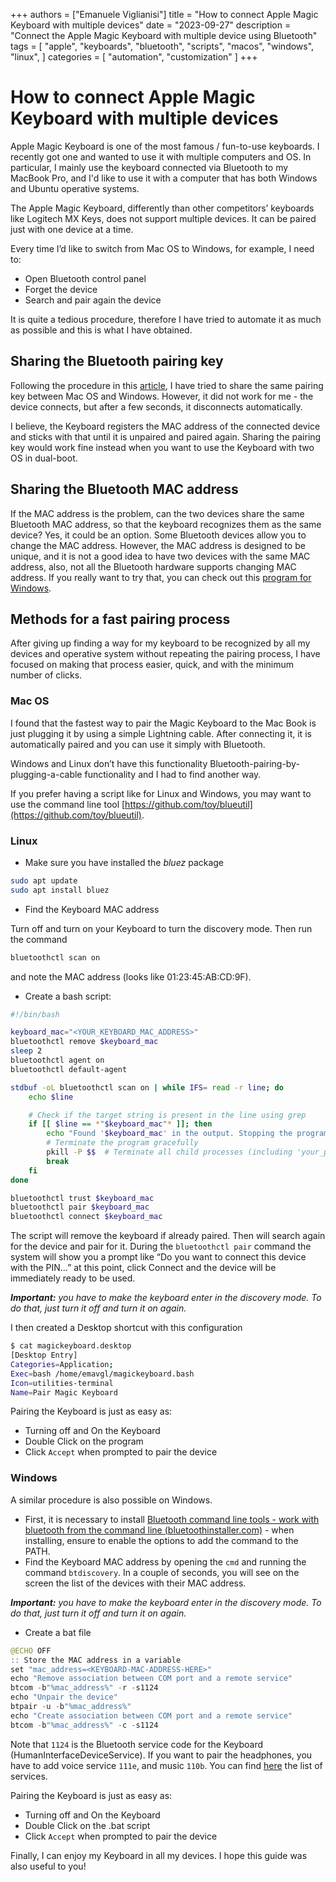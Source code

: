 +++
authors = ["Emanuele Viglianisi"]
title = "How to connect Apple Magic Keyboard with multiple devices"
date = "2023-09-27"
description = "Connect the Apple Magic Keyboard with multiple device using Bluetooth"
tags = [
    "apple",
    "keyboards",
    "bluetooth",
    "scripts",
    "macos",
    "windows",
    "linux",
]
categories = [
    "automation",
    "customization"
]
+++

# How to connect Apple Magic Keyboard with multiple devices

Apple Magic Keyboard is one of the most famous / fun-to-use keyboards. I recently got one and wanted to use it with multiple computers and OS. In particular, I mainly use the keyboard connected via Bluetooth to my MacBook Pro, and I'd like to use it with a computer that has both Windows and Ubuntu operative systems.

The Apple Magic Keyboard, differently than other competitors’ keyboards like Logitech MX Keys, does not support multiple devices. It can be paired just with one device at a time.

Every time I’d like to switch from Mac OS to Windows, for example, I need to:

- Open Bluetooth control panel
- Forget the device
- Search and pair again the device

It is quite a tedious procedure, therefore I have tried to automate it as much as possible and this is what I have obtained.

## Sharing the Bluetooth pairing key

Following the procedure in this [article](https://nelsonaloysio.medium.com/how-to-share-bluetooth-pairing-key-among-linux-macos-windows-2714ef40daff), I have tried to share the same pairing key between Mac OS and Windows. However, it did not work for me - the device connects, but after a few seconds, it disconnects automatically.

I believe, the Keyboard registers the MAC address of the connected device and sticks with that until it is unpaired and paired again. Sharing the pairing key would work fine instead when you want to use the Keyboard with two OS in dual-boot.

## Sharing the Bluetooth MAC address

If the MAC address is the problem, can the two devices share the same Bluetooth MAC address, so that the keyboard recognizes them as the same device? Yes, it could be an option. Some Bluetooth devices allow you to change the MAC address. However, the MAC address is designed to be unique, and it is not a good idea to have two devices with the same MAC address, also, not all the Bluetooth hardware supports changing MAC address. If you really want to try that, you can check out this [program for Windows](https://macaddresschanger.com/).

## Methods for a fast pairing process

After giving up finding a way for my keyboard to be recognized by all my devices and operative system without repeating the pairing process, I have focused on making that process easier, quick, and with the minimum number of clicks.

### **Mac OS**

I found that the fastest way to pair the Magic Keyboard to the Mac Book is just plugging it by using a simple Lightning cable. After connecting it, it is automatically paired and you can use it simply with Bluetooth.

Windows and Linux don’t have this functionality Bluetooth-pairing-by-plugging-a-cable functionality and I had to find another way.

If you prefer having a script like for Linux and Windows, you may want to use the command line tool [https://github.com/toy/blueutil](https://github.com/toy/blueutil).

### **Linux**

- Make sure you have installed the *bluez* package

```bash
sudo apt update
sudo apt install bluez
```

- Find the Keyboard MAC address

Turn off and turn on your Keyboard to turn the discovery mode. Then run the command

```bash
bluetoothctl scan on
```

and note the MAC address (looks like 01:23:45:AB:CD:9F).

- Create a bash script:

```bash
#!/bin/bash

keyboard_mac="<YOUR_KEYBOARD_MAC_ADDRESS>"
bluetoothctl remove $keyboard_mac
sleep 2
bluetoothctl agent on
bluetoothctl default-agent

stdbuf -oL bluetoothctl scan on | while IFS= read -r line; do
    echo $line

    # Check if the target string is present in the line using grep
    if [[ $line == *"$keyboard_mac"* ]]; then
        echo "Found '$keyboard_mac' in the output. Stopping the program..."
        # Terminate the program gracefully
        pkill -P $$  # Terminate all child processes (including 'your_program')
        break
    fi
done

bluetoothctl trust $keyboard_mac
bluetoothctl pair $keyboard_mac
bluetoothctl connect $keyboard_mac
```

The script will remove the keyboard if already paired. Then will search again for the device and pair for it. During the `bluetoothctl pair` command the system will show you a prompt like “Do you want to connect this device with the PIN…” at this point, click Connect and the device will be immediately ready to be used.

***Important:** you have to make the keyboard enter in the discovery mode. To do that, just turn it off and turn it on again.*

I then created a Desktop shortcut with this configuration

```bash
$ cat magickeyboard.desktop 
[Desktop Entry]
Categories=Application;
Exec=bash /home/emavgl/magickeyboard.bash
Icon=utilities-terminal
Name=Pair Magic Keyboard
```

Pairing the Keyboard is just as easy as:

- Turning off and On the Keyboard
- Double Click on the program
- Click `Accept` when prompted to pair the device

### Windows

A similar procedure is also possible on Windows.

- First, it is necessary to install [Bluetooth command line tools - work with bluetooth from the command line (bluetoothinstaller.com)](https://bluetoothinstaller.com/bluetooth-command-line-tools) - when installing, ensure to enable the options to add the command to the PATH.
- Find the Keyboard MAC address by opening the `cmd` and running the command `btdiscovery`. In a couple of seconds, you will see on the screen the list of the devices with their MAC address.

***Important:** you have to make the keyboard enter in the discovery mode. To do that, just turn it off and turn it on again.*

- Create a bat file

```java
@ECHO OFF
:: Store the MAC address in a variable
set "mac_address=<KEYBOARD-MAC-ADDRESS-HERE>"
echo "Remove association between COM port and a remote service"
btcom -b"%mac_address%" -r -s1124
echo "Unpair the device"
btpair -u -b"%mac_address%"
echo "Create association between COM port and a remote service"
btcom -b"%mac_address%" -c -s1124
```

Note that `1124` is the Bluetooth service code for the Keyboard (HumanInterfaceDeviceService). If you want to pair the headphones, you have to add voice service `111e`,  and music `110b`. You can find [here](https://www.bluetooth.com/specifications/assigned-numbers/) the list of services.

Pairing the Keyboard is just as easy as:

- Turning off and On the Keyboard
- Double Click on the .bat script
- Click `Accept` when prompted to pair the device


Finally, I can enjoy my Keyboard in all my devices. I hope this guide was also useful to you!